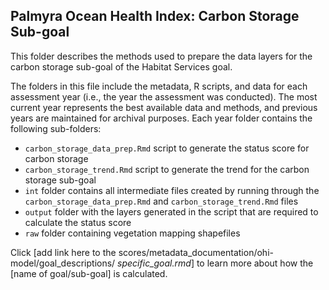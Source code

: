 ## Palmyra Ocean Health Index: Carbon Storage Sub-goal 

This folder describes the methods used to prepare the data layers for the carbon storage sub-goal of the Habitat Services goal. 

The folders in this file include the metadata, R scripts, and data for each assessment year (i.e., the year the assessment was conducted). The most current year represents the best available data and methods, and previous years are maintained for archival purposes. Each year folder contains the following sub-folders:  

- `carbon_storage_data_prep.Rmd` script to generate the status score for carbon storage   
- `carbon_storage_trend.Rmd` script to generate the trend for the carbon storage sub-goal   
- `int` folder contains all intermediate files created by running through the `carbon_storage_data_prep.Rmd` and `carbon_storage_trend.Rmd` files      
- `output` folder with the layers generated in the script that are required to calculate the status score    
- `raw` folder containing vegetation mapping shapefiles      

Click [add link here to the scores/metadata_documentation/ohi-model/goal_descriptions/ *specific_goal.rmd*] to learn more about how the [name of goal/sub-goal] is calculated. 





